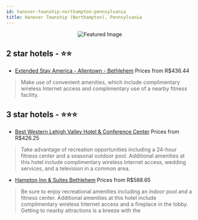 ```yaml
---
id: hanover-township-northampton-pennsylvania
title: Hanover Township (Northampton), Pennsylvania
---
```


<center><img src="https://i.travelapi.com/hotels/1000000/10000/2800/2786/18bd00a9_z.jpg" alt="Featured Image" /></center>


##  2 star hotels - ⭐️⭐️

-    [Extended Stay America - Allentown - Bethlehem](https://us.hurb.com/hotels/hanover-township-northampton/extended-stay-america-allentown-bethlehem-JNP-JP786279?cmp=18055) Prices from R$436.44
   > Make use of convenient amenities, which include complimentary wireless Internet access and complimentary use of a nearby fitness facility.

##  3 star hotels - ⭐️⭐️⭐️

-    [Best Western Lehigh Valley Hotel & Conference Center](https://us.hurb.com/hotels/hanover-township-northampton/best-western-lehigh-valley-hotel-conference-center-JNP-JP989488?cmp=18055) Prices from R$426.25
   > Take advantage of recreation opportunities including a 24-hour fitness center and a seasonal outdoor pool. Additional amenities at this hotel include complimentary wireless Internet access, wedding services, and a television in a common area.
-    [Hampton Inn & Suites Bethlehem](https://us.hurb.com/hotels/hanover-township-northampton/hampton-inn-suites-bethlehem-JNP-JP994889?cmp=18055) Prices from R$588.65
   > Be sure to enjoy recreational amenities including an indoor pool and a fitness center. Additional amenities at this hotel include complimentary wireless Internet access and a fireplace in the lobby. Getting to nearby attractions is a breeze with the 
